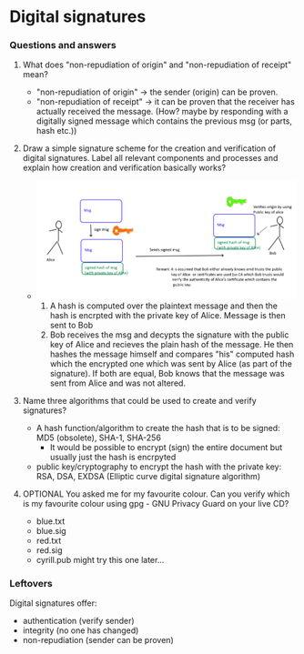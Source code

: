# Digital signatures

### Questions and answers

1. What does "non-repudiation of origin" and "non-repudiation of receipt" mean?
    - "non-repudiation of origin" -> the sender (origin) can be proven. 
    - "non-repudiation of receipt" -> it can be proven that the receiver has actually received the message. (How? maybe by responding with a digitally signed message which contains the previous msg (or parts, hash etc.))


2. Draw a simple signature scheme for the creation and verification of digital signatures. Label all relevant components and processes and explain how creation and verification basically works?
    - ![DigiatalSignatures](digitalSignatureAliceBob.png)
        1.  A hash is computed over the plaintext message and then the hash is encrpted with the private key of Alice. Message is then sent to Bob
        2. Bob receives the msg and decypts the signature with the public key of Alice and recieves the plain hash of the message. He then hashes the message himself and compares "his" computed hash which the encrypted one which was sent by Alice (as part of the signature). If both are equal, Bob knows that the message was sent from Alice and was not altered. 

3. Name three algorithms that could be used to create and verify signatures?
    - A hash function/algorithm to create the hash that is to be signed: MD5 (obsolete), SHA-1, SHA-256
        - It would be possible to encrypt (sign) the entire document but usually just the hash is encrpyted
    - public key/cryptography to encrypt the hash with the private key: RSA, DSA, EXDSA (Elliptic curve digital signature algorithm)

4. OPTIONAL You asked me for my favourite colour. Can you verify which is my favourite colour using gpg - GNU Privacy Guard on your live CD?
    - blue.txt
    - blue.sig
    - red.txt
    - red.sig
    - cyrill.pub
might try this one later...



### Leftovers

Digital signatures offer: 
- authentication (verify sender)
- integrity (no one has changed)
- non-repudiation (sender can be proven)